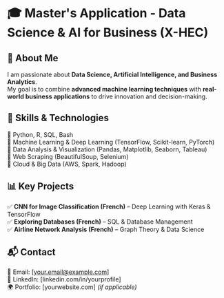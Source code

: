 # 🎓 Master's Application - Data Science & AI for Business (X-HEC)

## 📌 About Me  
I am passionate about **Data Science, Artificial Intelligence, and Business Analytics**.  
My goal is to combine **advanced machine learning techniques** with **real-world business applications** to drive innovation and decision-making.  

## 🚀 Skills & Technologies
🔹 Python, R, SQL, Bash  
🔹 Machine Learning & Deep Learning (TensorFlow, Scikit-learn, PyTorch)  
🔹 Data Analysis & Visualization (Pandas, Matplotlib, Seaborn, Tableau)  
🔹 Web Scraping (BeautifulSoup, Selenium)  
🔹 Cloud & Big Data (AWS, Spark, Hadoop)  

## 📊 Key Projects
✅ **CNN for Image Classification (French)** – Deep Learning with Keras & TensorFlow  
✅ **Exploring Databases (French)** – SQL & Database Management  
✅ **Airline Network Analysis (French)** – Graph Theory & Data Science  

## 📬 Contact  
📧 Email: [your.email@example.com]  
🔗 LinkedIn: [linkedin.com/in/yourprofile]  
🌍 Portfolio: [yourwebsite.com] *(if applicable)*  
